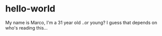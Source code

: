 # hello-world
My name is Marco, I'm a 31 year old ..or young? I guess that depends on who's reading this...
